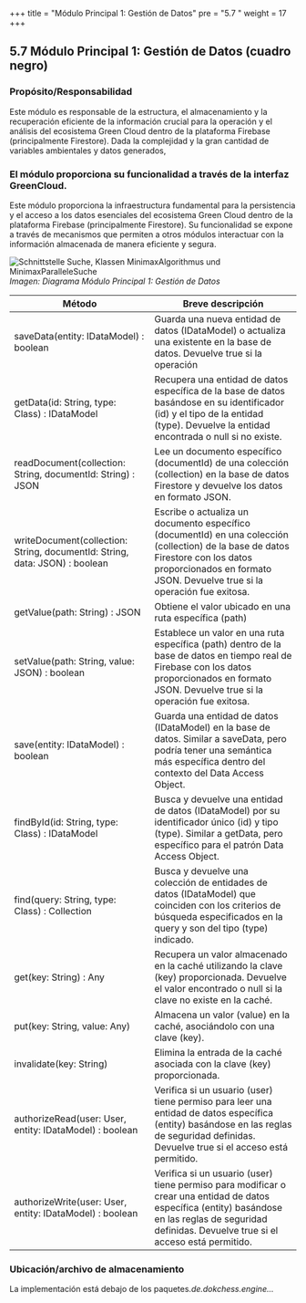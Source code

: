 +++
title = "Módulo Principal 1: Gestión de Datos"
pre = "5.7 "
weight = 17
+++

## 5.7 Módulo Principal 1: Gestión de Datos (cuadro negro)

### Propósito/Responsabilidad
Este módulo es responsable de la estructura, el almacenamiento y la recuperación eficiente de la información crucial para la operación y el análisis del ecosistema Green Cloud dentro de la plataforma Firebase (principalmente Firestore). Dada la complejidad y la gran cantidad de variables ambientales y datos generados,

### El módulo proporciona su funcionalidad a través de la interfaz GreenCloud.

Este módulo proporciona la infraestructura fundamental para la persistencia y el acceso a los datos esenciales del ecosistema Green Cloud dentro de la plataforma Firebase (principalmente Firestore). Su funcionalidad se expone a través de mecanismos que permiten a otros módulos interactuar con la información almacenada de manera eficiente y segura.

![Schnittstelle Suche, Klassen MinimaxAlgorithmus und MinimaxParalleleSuche](/img/modulo1.png "Schnittstelle Suche, Klassen MinimaxAlgorithmus und MinimaxParalleleSuche")
*Imagen: Diagrama Módulo Principal 1: Gestión de Datos*



| Método | Breve descripción |
|---------|------------------|
|saveData(entity: IDataModel) : boolean	|Guarda una nueva entidad de datos (IDataModel) o actualiza una existente en la base de datos. Devuelve true si la operación |fue exitosa, false en caso contrario.|
|getData(id: String, type: Class) : IDataModel	|Recupera una entidad de datos específica de la base de datos basándose en su identificador (id) y el tipo de la entidad (type). Devuelve la entidad encontrada o null si no existe.|
|readDocument(collection: String, documentId: String) : JSON|	Lee un documento específico (documentId) de una colección (collection) en la base de datos Firestore y devuelve los datos en formato JSON.|
|writeDocument(collection: String, documentId: String, data: JSON) : boolean	|Escribe o actualiza un documento específico (documentId) en una colección (collection) de la base de datos Firestore con los datos proporcionados en formato JSON. Devuelve true si la operación fue exitosa.|
|getValue(path: String) : JSON|	Obtiene el valor ubicado en una ruta específica (path) |dentro de la base de datos en tiempo real de Firebase y lo devuelve en formato JSON.|
|setValue(path: String, value: JSON) : boolean|	Establece un valor en una ruta específica (path) dentro de la base de datos en tiempo real de Firebase con los datos proporcionados en formato JSON. Devuelve true si la operación fue exitosa.|
|save(entity: IDataModel) : boolean	|Guarda una entidad de datos (IDataModel) en la base de datos. Similar a saveData, pero podría tener una semántica más específica dentro del contexto del Data Access Object.|
|findById(id: String, type: Class) : IDataModel|	Busca y devuelve una entidad de datos (IDataModel) por su identificador único (id) y tipo (type). Similar a getData, pero específico para el patrón Data Access Object.|
|find(query: String, type: Class) : Collection<IDataModel>|	Busca y devuelve una colección de entidades de datos (IDataModel) que coinciden con los criterios de búsqueda especificados en la query y son del tipo (type) indicado.|
|get(key: String) : Any|	Recupera un valor almacenado en la caché utilizando la clave (key) proporcionada. Devuelve el valor encontrado o null si la clave no existe en la caché.|
|put(key: String, value: Any)|	Almacena un valor (value) en la caché, asociándolo con una clave (key).|
invalidate(key: String)|	Elimina la entrada de la caché asociada con la clave (key) proporcionada.|
|authorizeRead(user: User, entity: IDataModel) : boolean|	Verifica si un usuario (user) tiene permiso para leer una entidad de datos específica (entity) basándose en las reglas de seguridad definidas. Devuelve true si el acceso está permitido.|
|authorizeWrite(user: User, entity: IDataModel) : boolean	|Verifica si un usuario (user) tiene permiso para modificar o crear una entidad de datos específica (entity) basándose en las reglas de seguridad definidas. Devuelve true si el acceso está permitido.|


### Ubicación/archivo de almacenamiento
La implementación está debajo de los paquetes._de.dokchess.engine..._

